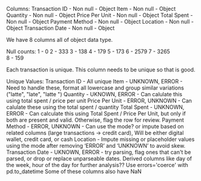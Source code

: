 Columns:
Transaction ID - Non null - Object
Item - Non null - Object
Quantity - Non null - Object
Price Per Unit - Non null - Object
Total Spent - Non null - Object
Payment Method - Non null - Object
Location - Non null - Object
Transaction Date - Non null - Object

We have 8 columns all of object data type.

Null counts:
1 - 0
2 - 333
3 - 138
4 - 179
5 - 173
6 - 2579
7 - 3265    
8 - 159

Each transaction is unique. This column needs to be unique so that is good.

Unique Values:
Transaction ID - All unique
Item - UNKNOWN, ERROR - Need to handle these, format all lowercase and group similar variations ("latte", "late", "latte ")
Quantity - UKNOWN, ERROR - Can calulate this using total spent / price per unit
Price Per Unit - ERROR, UNKNOWN - Can calulate these using the total spent / quantity
Total Spent - UNKNOWN, ERROR - Can calculate this using Total Spent / Price Per Unit, but only if both are present and valid. Otherwise, flag the row for review. 
Payment Method - ERROR, UNKNOWN - Can use the mode? or impute based on related columns (large transactions -> credit card), Will be either digital wallet, credit card, or cash
Location - Impute missing or placeholder values using the mode after removing ‘ERROR’ and ‘UNKNOWN’ to avoid skew.
Transaction Date - UKNOWN, ERROR - try parsing, flag ones that can't be parsed, or drop or replace unparseable dates. Derived columns like day of the week, hour of the day for further analysis?? Use errors='coerce' with pd.to_datetime
Some of these columns also have NaN 

